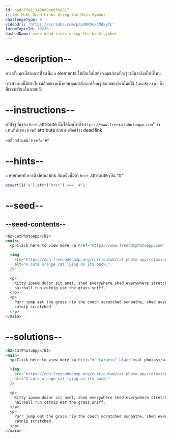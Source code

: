 ```yaml
---
id: bad87fee1348bd9aedf08817
title: Make Dead Links Using the Hash Symbol
challengeType: 0
videoUrl: 'https://scrimba.com/p/pVMPUv/cMdkytL'
forumTopicId: 18230
dashedName: make-dead-links-using-the-hash-symbol
---
```


# --description--

บางครั้ง คุณก็ต้องการที่จะเพิ่ม `a` elements ให้กับเว็บไซต์ของคุณก่อนที่จะรู้ว่ามันจะลิงค์ไปที่ไหน

การทำแบบนี้มีประโยชน์อีกอย่างหนึ่งตอนคุณกำลังจะเปลี่ยนรูปแบบของลิงค์โดยใช้ `JavaScript` ซึ่งที่เราจะเรียนในภายหลัง

# --instructions--

ค่าปัจจุบันของ `href` attribute นั้นได้ลิงค์ไปที่ `https://www.freecatphotoapp.com`"
จงแทนที่ค่าของ `href` attribute ด้วย `#` เพื่อสร้าง dead link

ยกตัวอย่างเช่น: `href="#"`

# --hints--

`a` element ควรมี dead link อันหนึ่งที่มีค่า `href` attribute เป็น "#"

```js
assert($('a').attr('href') === '#');
```

# --seed--

## --seed-contents--

```html
<h2>CatPhotoApp</h2>
<main>
  <p>Click here to view more <a href="https://www.freecatphotoapp.com" target="_blank">cat photos</a>.</p>

  <img
    src="https://cdn.freecodecamp.org/curriculum/cat-photo-app/relaxing-cat.jpg"
    alt="A cute orange cat lying on its back."
  />

  <p>
    Kitty ipsum dolor sit amet, shed everywhere shed everywhere stretching attack your ankles chase the red dot,
    hairball run catnip eat the grass sniff.
  </p>
  <p>
    Purr jump eat the grass rip the couch scratched sunbathe, shed everywhere rip the couch sleep in the sink fluffy fur
    catnip scratched.
  </p>
</main>
```

# --solutions--

```html
<h2>CatPhotoApp</h2>
<main>
  <p>Click here to view more <a href="#" target="_blank">cat photos</a>.</p>

  <img
    src="https://cdn.freecodecamp.org/curriculum/cat-photo-app/relaxing-cat.jpg"
    alt="A cute orange cat lying on its back."
  />

  <p>
    Kitty ipsum dolor sit amet, shed everywhere shed everywhere stretching attack your ankles chase the red dot,
    hairball run catnip eat the grass sniff.
  </p>
  <p>
    Purr jump eat the grass rip the couch scratched sunbathe, shed everywhere rip the couch sleep in the sink fluffy fur
    catnip scratched.
  </p>
</main>
```
